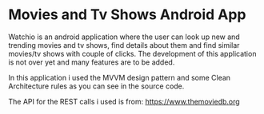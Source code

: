 # Movies and Tv Shows Android App

Watchio is an android application where the user can look up new and trending movies and tv shows, find details about them and find similar movies/tv shows with couple of clicks. The development of this application is not over yet and many features are to be added. 

In this application i used the MVVM design pattern and some Clean Architecture rules as you can see in the source code.

The API for the REST calls i used is from: https://www.themoviedb.org 
